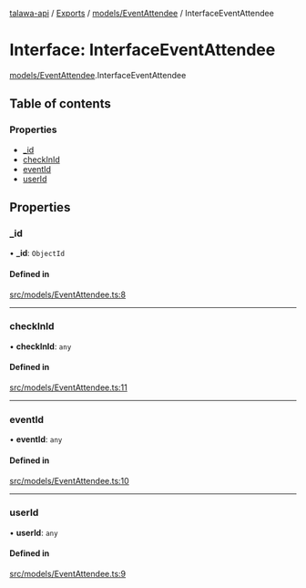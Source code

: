 [talawa-api](../README.md) / [Exports](../modules.md) / [models/EventAttendee](../modules/models_EventAttendee.md) / InterfaceEventAttendee

# Interface: InterfaceEventAttendee

[models/EventAttendee](../modules/models_EventAttendee.md).InterfaceEventAttendee

## Table of contents

### Properties

- [\_id](models_EventAttendee.InterfaceEventAttendee.md#_id)
- [checkInId](models_EventAttendee.InterfaceEventAttendee.md#checkinid)
- [eventId](models_EventAttendee.InterfaceEventAttendee.md#eventid)
- [userId](models_EventAttendee.InterfaceEventAttendee.md#userid)

## Properties

### \_id

• **\_id**: `ObjectId`

#### Defined in

[src/models/EventAttendee.ts:8](https://github.com/PalisadoesFoundation/talawa-api/blob/a731ade/src/models/EventAttendee.ts#L8)

___

### checkInId

• **checkInId**: `any`

#### Defined in

[src/models/EventAttendee.ts:11](https://github.com/PalisadoesFoundation/talawa-api/blob/a731ade/src/models/EventAttendee.ts#L11)

___

### eventId

• **eventId**: `any`

#### Defined in

[src/models/EventAttendee.ts:10](https://github.com/PalisadoesFoundation/talawa-api/blob/a731ade/src/models/EventAttendee.ts#L10)

___

### userId

• **userId**: `any`

#### Defined in

[src/models/EventAttendee.ts:9](https://github.com/PalisadoesFoundation/talawa-api/blob/a731ade/src/models/EventAttendee.ts#L9)

